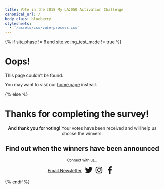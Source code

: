 ```yaml
---
title: Vote in the 2018 My LA2050 Activation Challenge
canonical_url: /
body_class: blueberry
stylesheets:
  - "/assets/css/vote-process.css"
---
```


{% if site.phase != 6 and site.voting_test_mode != true %}

# Oops!

<div class="introduction" markdown="1">
This page couldn’t be found.

You may want to visit our [home page](/) instead.
</div>

{% else %}

<div class="introduction" markdown="1">

<h1>Thanks for completing the survey!</h1>

<h2 style="max-width: none; text-align: center; font-size: inherit; color: var(--primary-color); font-weight: 600;">And thank you for voting! <span style="font-weight: normal; color: rgb(41, 41, 41); /* @midnight */">Your votes have been received and will help us choose the winners.</span></h2>

<!--
<small>The winners will be announced on <strong>July 9, 2018</strong>.</small>
-->

<div style="max-width: none; text-align: center;" markdown="1" class="news">

<h2 style="max-width: none; text-align: center;">Find out when the winners have been announced</h2>

<small>Connect with us…</small>

<ul class="action">
  <li>
    <a href="{{ site.mailing_list_url }}" target="_blank" rel="noopener">Email Newsletter</a>
  </li>
  <li>
    <a href="https://twitter.com/LA2050" target="_blank" rel="noopener">
      <svg width="24" height="24" xmlns="http://www.w3.org/2000/svg" viewBox="0 0 512 512">
        <title>Twitter</title>
        <switch>
          <path fill="currentColor" d="M459.37 151.716c.325 4.548.325 9.097.325 13.645 0 138.72-105.583 298.558-298.558 298.558-59.452 0-114.68-17.219-161.137-47.106 8.447.974 16.568 1.299 25.34 1.299 49.055 0 94.213-16.568 130.274-44.832-46.132-.975-84.792-31.188-98.112-72.772 6.498.974 12.995 1.624 19.818 1.624 9.421 0 18.843-1.3 27.614-3.573-48.081-9.747-84.143-51.98-84.143-102.985v-1.299c13.969 7.797 30.214 12.67 47.431 13.319-28.264-18.843-46.781-51.005-46.781-87.391 0-19.492 5.197-37.36 14.294-52.954 51.655 63.675 129.3 105.258 216.365 109.807-1.624-7.797-2.599-15.918-2.599-24.04 0-57.828 46.782-104.934 104.934-104.934 30.213 0 57.502 12.67 76.67 33.137 23.715-4.548 46.456-13.32 66.599-25.34-7.798 24.366-24.366 44.833-46.132 57.827 21.117-2.273 41.584-8.122 60.426-16.243-14.292 20.791-32.161 39.308-52.628 54.253z" class=""></path>
          <foreignObject>Twitter</foreignObject>
        </switch>
      </svg>
    </a>
  </li>
  <li>
    <a href="https://instagram.com/la2050" target="_blank" rel="noopener">
      <svg width="24" height="24" xmlns="http://www.w3.org/2000/svg" viewBox="0 0 448 512">
        <title>Instagram</title>
        <switch>
          <path fill="currentColor" d="M224.1 141c-63.6 0-114.9 51.3-114.9 114.9s51.3 114.9 114.9 114.9S339 319.5 339 255.9 287.7 141 224.1 141zm0 189.6c-41.1 0-74.7-33.5-74.7-74.7s33.5-74.7 74.7-74.7 74.7 33.5 74.7 74.7-33.6 74.7-74.7 74.7zm146.4-194.3c0 14.9-12 26.8-26.8 26.8-14.9 0-26.8-12-26.8-26.8s12-26.8 26.8-26.8 26.8 12 26.8 26.8zm76.1 27.2c-1.7-35.9-9.9-67.7-36.2-93.9-26.2-26.2-58-34.4-93.9-36.2-37-2.1-147.9-2.1-184.9 0-35.8 1.7-67.6 9.9-93.9 36.1s-34.4 58-36.2 93.9c-2.1 37-2.1 147.9 0 184.9 1.7 35.9 9.9 67.7 36.2 93.9s58 34.4 93.9 36.2c37 2.1 147.9 2.1 184.9 0 35.9-1.7 67.7-9.9 93.9-36.2 26.2-26.2 34.4-58 36.2-93.9 2.1-37 2.1-147.8 0-184.8zM398.8 388c-7.8 19.6-22.9 34.7-42.6 42.6-29.5 11.7-99.5 9-132.1 9s-102.7 2.6-132.1-9c-19.6-7.8-34.7-22.9-42.6-42.6-11.7-29.5-9-99.5-9-132.1s-2.6-102.7 9-132.1c7.8-19.6 22.9-34.7 42.6-42.6 29.5-11.7 99.5-9 132.1-9s102.7-2.6 132.1 9c19.6 7.8 34.7 22.9 42.6 42.6 11.7 29.5 9 99.5 9 132.1s2.7 102.7-9 132.1z" class=""></path>
          <foreignObject>Instagram</foreignObject>
        </switch>
      </svg>
    </a>
  </li>
  <li>
    <a href="https://www.facebook.com/LA2050" target="_blank" rel="noopener">
      <svg width="24" height="24" xmlns="http://www.w3.org/2000/svg" viewBox="0 0 264 512">
        <title>Facebook</title>
        <switch>
          <path fill="currentColor" d="M76.7 512V283H0v-91h76.7v-71.7C76.7 42.4 124.3 0 193.8 0c33.3 0 61.9 2.5 70.2 3.6V85h-48.2c-37.8 0-45.1 18-45.1 44.3V192H256l-11.7 91h-73.6v229" class=""></path>
          <foreignObject>Facebook</foreignObject>
        </switch>
      </svg>
    </a>
  </li>
</ul>

</div>

</div>

<!--
<p class="action"><a href="{{ site.mailing_list_url }}">Join our mailing list</a></p>
-->

<style>
.news p,
.news ul {
  max-width: none;
  text-align: center;
  display: flex;
  flex-wrap: wrap;
  align-content: center;
  justify-content: center;
  align-items: center;
}
.news li {
  margin-left: 0.75em;
  margin-right: 0.75em;
}
.news ul,
.news li {
  list-style: none;
  margin-left: 0;
  padding-left: 0;
}
.promotion {
	display: none;
}
</style>

{% endif %}
